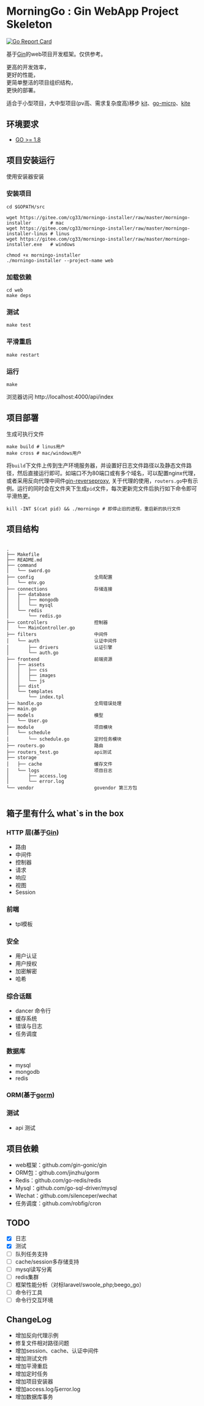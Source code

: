 # MorningGo : Gin WebApp Project Skeleton

[![Go Report Card](https://goreportcard.com/badge/github.com/chenhg5/morningo)](https://goreportcard.com/report/github.com/chenhg5/morningo)

基于[Gin](https://github.com/gin-gonic/gin)的web项目开发框架。仅供参考。

更高的开发效率，<br>
更好的性能，<br>
更简单整洁的项目组织结构，<br>
更快的部署。

适合于小型项目，大中型项目(pv高、需求复杂度高)移步 [kit](https://github.com/go-kit/kit)、[go-micro](https://github.com/micro/go-micro)、[kite](https://github.com/koding/kite)

## 环境要求

- [GO >= 1.8](https://github.com/Unknwon/the-way-to-go_ZH_CN/blob/master/eBook/directory.md)

## 项目安装运行

使用安装器安装 

### 安装项目

```
cd $GOPATH/src

wget https://gitee.com/cg33/morningo-installer/raw/master/morningo-installer       # mac
wget https://gitee.com/cg33/morningo-installer/raw/master/morningo-installer-linus # linus
wget https://gitee.com/cg33/morningo-installer/raw/master/morningo-installer.exe   # windows

chmod +x morningo-installer
./morningo-installer --project-name web
```

### 加载依赖

```
cd web
make deps
```

### 测试

```
make test
```

### 平滑重启

```
make restart
```

### 运行

```
make
```
浏览器访问 http://localhost:4000/api/index

## 项目部署

生成可执行文件
```
make build # linus用户
make cross # mac/windows用户
```
将```build```下文件上传到生产环境服务器，并设置好日志文件路径以及静态文件路径，然后直接运行即可。如端口不为80端口或有多个域名，可以配置nginx代理，或者采用反向代理中间件[gin-reverseproxy](https://github.com/chenhg5/gin-reverseproxy), 关于代理的使用，```routers.go```中有示例。运行的同时会在文件夹下生成```pid```文件，每次更新完文件后执行如下命令即可平滑热更。
```
kill -INT $(cat pid) && ./morningo # 即停止旧的进程，重启新的执行文件
```

## 项目结构

```

.
├── Makefile
├── README.md
├── command                     
│   └── sword.go
├── config                      全局配置
│   └── env.go
├── connections                 存储连接
│   ├── database
│   │   ├── mongodb
│   │   └── mysql
│   └── redis
│       └── redis.go
├── controllers                 控制器
│   └── MainController.go
├── filters                     中间件
│   └── auth                    认证中间件
│       ├── drivers             认证引擎
│       └── auth.go             
├── frontend                    前端资源
│   ├── assets
│   │   ├── css
│   │   ├── images
│   │   └── js
│   ├── dist
│   └── templates
│       └── index.tpl
├── handle.go                   全局错误处理
├── main.go                     
├── models                      模型
│   └── User.go
├── module                      项目模块
│   └── schedule
│       └── schedule.go         定时任务模块
├── routers.go                  路由
├── routers_test.go             api测试
├── storage                     
│   ├── cache                   缓存文件
│   └── logs                    项目日志
│       ├── access.log          
│       └── error.log
└── vendor                      govendor 第三方包


```

## 箱子里有什么 what`s in the box

### HTTP 层(基于[Gin](https://github.com/gin-gonic/gin))
- 路由
- 中间件
- 控制器
- 请求
- 响应
- 视图
- Session

### 前端
- tpl模板

### 安全
- 用户认证
- 用户授权
- 加密解密
- 哈希

### 综合话题
- dancer 命令行
- 缓存系统
- 错误与日志
- 任务调度

### 数据库
- mysql
- mongodb
- redis

### ORM(基于[gorm](https://github.com/jinzhu/gorm))

### 测试
- api 测试

## 项目依赖

- web框架：github.com/gin-gonic/gin
- ORM包：github.com/jinzhu/gorm
- Redis：github.com/go-redis/redis
- Mysql：github.com/go-sql-driver/mysql
- Wechat：github.com/silenceper/wechat
- 任务调度：github.com/robfig/cron

## TODO

- [X] 日志
- [X] 测试
- [ ] 队列任务支持
- [ ] cache/session多存储支持
- [ ] mysql读写分离
- [ ] redis集群
- [ ] 框架性能分析（对标laravel/swoole_php;beego_go）
- [ ] 命令行工具
- [ ] 命令行交互环境

## ChangeLog

- 增加反向代理示例
- 修复文件相对路径问题
- 增加session、cache、认证中间件
- 增加测试文件
- 增加平滑重启
- 增加定时任务
- 增加项目安装器
- 增加access.log与error.log
- 增加数据库事务
